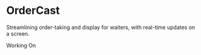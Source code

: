 # OrderCast
Streamlining order-taking and display for waiters, with real-time updates on a screen.

Working On
